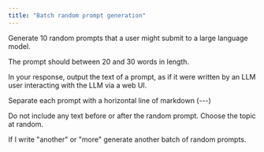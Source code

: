 ```yaml
---
title: "Batch random prompt generation"
---
```


Generate 10 random prompts that a user might submit to a large language model.

The prompt should between 20 and 30 words in length.

In your response, output the text of a prompt, as if it were written by an LLM user interacting with the LLM via a web UI. 

Separate each prompt with a horizontal line of markdown (---)

Do not include any text before or after the random prompt. Choose the topic at random.

If I write "another" or "more" generate another batch of random prompts.  